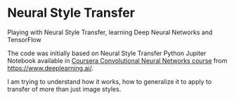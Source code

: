 # Neural Style Transfer
Playing with Neural Style Transfer, learning Deep Neural Networks and TensorFlow

The code was initially based on Neural Style Transfer Python Jupiter Notebook available in [Coursera Convolutional Neural Networks course](https://www.coursera.org/learn/convolutional-neural-networks/home/welcome) from https://www.deeplearning.ai/.

I am trying to understand how it works, how to generalize it to apply to transfer of more than just image styles.
